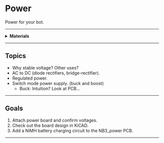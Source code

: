 # Power

Power for your bot.

----

<details><summary><b>Materials</b></summary><p>

Contents|Level|Description| # |Data|Link|
:-------|:---:|:----------|:-:|:--:|:--:|
NB3 Power Board|01|Regulated DC-DC power supply (5 Volts - 4 Amps)|1|[-D-](NB3_power)|[-L-](VK)
Power Cable|01|Custom 4 pin NB3 power connector cable|1|-|[-L-](VK)
M2.5 standoff (7/PS)|01|7 mm long plug-to-socket M2.5 standoff|4|-|[-L-](https://uk.farnell.com/wurth-elektronik/971070151/standoff-hex-male-female-7mm-m2/dp/2884371)
M2.5 bolt (6)|01|6 mm long M2.5 bolt|4|-|[-L-](https://www.accu.co.uk/pozi-pan-head-screws/9255-SPP-M2-5-6-A2)
M2.5 nut|01|regular M2.5 nut|4|[-D-](-)|[-L-](https://www.accu.co.uk/hexagon-nuts/456430-HPN-M2-5-C8-Z)
12V DC Power Supply|01|12 V AC-DC transformer (UK/EU/USA plugs)|1|-|[-L-](https://www.amazon.co.uk/gp/product/B09QG4R1R4)
Battery|01|NiMH 9.6V 8-cell 2000 mAh battery|1|-|[-L-](https://www.amazon.co.uk/BAKTH-Capacity-Rechargeable-Discharge-Customized/dp/B08VRC8KL7)
Battery Cable|01|Barrel Jack to Tamiya Plug|1|-|[-L-](VK)
Battery Charger|01|NiMH battery charger (UK plug)|1|-|[-L-](https://www.amazon.co.uk/dp/B089VRXKWY?psc=1&smid=AOVA4BIXU2O7J&ref_=chk_typ_imgToDp)
Velcro Patch|01|Velcro adhesive|1|-|-

</p></details>

----

## Topics

- Why stable voltage? Other uses?
- AC to DC (diode rectifiers, bridge-rectifier).
- Regulated power.
- Switch mode power supply. (buck and boost)
  - Buck: Intuition? Look at PCB...

----

## Goals

1. Attach power board and confirm voltages.
2. Check out the board design in KiCAD.
3. Add a NiMH battery charging circuit to the NB3_power PCB.

----
